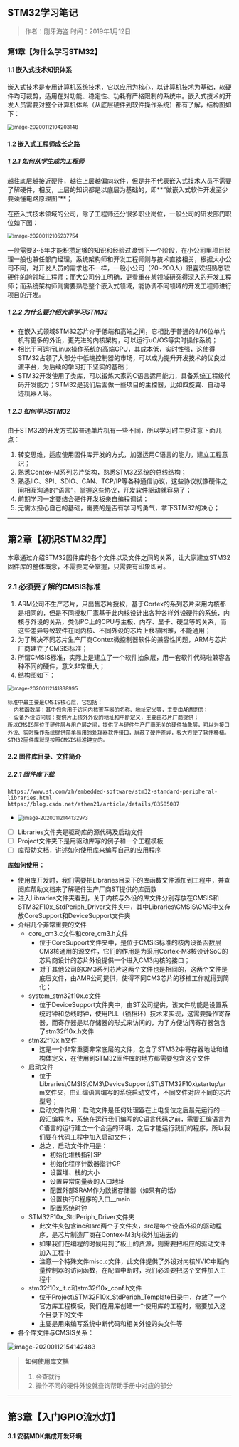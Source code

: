 ## STM32学习笔记

> 作者：刚牙海盗  时间：2019年1月12日

### 第1章【为什么学习STM32】

#### 1.1 嵌入式技术知识体系

嵌入式技术是专用计算机系统技术，它以应用为核心，以计算机技术为基础，软硬件均可裁剪，适用在对功能、稳定性、功耗有严格限制的系统中。嵌入式技术的开发人员需要对整个计算机体系（从底层硬件到软件操作系统）都有了解，结构图如下：

<img src="C:\Users\My\AppData\Roaming\Typora\typora-user-images\image-20200112104203148.png" alt="image-20200112104203148" style="zoom:80%;" />

#### 1.2 嵌入式工程师成长之路

##### 1.2.1 如何从学生成为工程师

越往底层越接近硬件，越往上层越偏向软件，但是并不代表嵌入式技术人员不需要 了解硬件，相反，上层的知识都是以底层为基础的，即**”做嵌入式软件开发至少要读懂电路原理图“**；

在嵌入式技术领域的公司，除了工程师还分很多职业岗位，一般公司的研发部门职位如下图：

<img src="C:\Users\My\AppData\Roaming\Typora\typora-user-images\image-20200112105237754.png" alt="image-20200112105237754" style="zoom:80%;" />

一般需要3~5年才能积攒足够的知识和经验过渡到下一个阶段，在小公司里项目经理一般也兼任部门经理，系统架构师和开发工程师则与技术直接相关，根据大小公司不同，对开发人员的需求也不一样，一般小公司（20~200人）跟喜欢招熟悉软硬件的跨领域工程师；而大公司分工明确，更看重在某领域研究得深入的开发工程师；而系统架构师则需要熟悉整个嵌入式领域，能协调不同领域的开发工程师进行项目的开发。

##### 1.2.2 为什么要介绍大家学习STM32

- 在嵌入式领域STM32芯片介于低端和高端之间，它相比于普通的8/16位单片机有更多的外设，更先进的内核架构，可以运行uC/OS等实时操作系统；
- 相比于可运行Linux操作系统的高端CPU，其成本低，实时性强，这使得STM32占领了大部分中低端控制器的市场，可以成为提升开发技术的优良过渡平台，为后续的学习打下坚实的基础；
- STM32开发使用了类库，可以锻炼大家的C语言运用能力，具备系统工程级代码开发能力；STM32是我们后面做一些项目的主控器，比如四旋翼、自动寻迹机器人等。

##### 1.2.3 如何学习STM32

由于STM32的开发方式较普通单片机有一些不同，所以学习时主要注意下面几点：

1. 转变思维，适应使用固件库开发的方式，加强运用C语言的能力，建立工程意识；
2. 熟悉Contex-M系列芯片架构，熟悉STM32系统的总线结构；
3. 熟悉IIC、SPI、SDIO、CAN、TCP/IP等各种通信协议，这些协议就像硬件之间相互沟通的“语言”，掌握这些协议，开发软件驱动就容易了；
4. 前期学习一定要结合硬件开发板亲自编程调试；
5. 无需太担心自己的基础，需要的是否有学习的勇气，拿下STM32的决心；

---



## 第2章【初识STM32库】

本章通过介绍STM32固件库的各个文件以及文件之间的关系，让大家建立STM32固件库的整体概念，不需要完全掌握，只需要有印象即可。

### 2.1 必须要了解的CMSIS标准

1. ARM公司不生产芯片，只出售芯片授权，基于Cortex的系列芯片采用内核都是相同的，但是不同授权厂家基于此内核设计出各种各样外设硬件的系统，内核与外设的关系，类似PC上的CPU与主板、内存、显卡、硬盘等的关系，而这些差异导致软件在同内核、不同外设的芯片上移植困难，不能通用；
2. 为了解决不同芯片生产厂商Contex微控制器软件的兼容性问题，ARM与芯片厂商建立了CMSIS标准；
3. 所谓CMSIS标准，实际上是建立了一个软件抽象层，用一套软件代码啦兼容各种不同的硬件，意义非常重大；
4. 结构图如下：

<img src="C:\Users\My\AppData\Roaming\Typora\typora-user-images\image-20200112141838995.png" alt="image-20200112141838995" style="zoom:80%;" />

```
标准中最主要是CMSIS核心层，它包括：
· 内核函数层：其中包含用于访问内核寄存器的名称、地址定义等，主要由ARM提供；
· 设备外设访问层：提供片上核外外设的地址和中断定义，主要由芯片厂商提供；
所以CMSIS层位于硬件层与用户层之间，提供了与硬件生产厂商无关的硬件抽象层，可以为接口外设、实时操作系统提供简单易用的处理器软件接口，屏蔽了硬件差异，极大方便了软件移植。STM32固件库就是按照CMSIS标准建立的。
```

#### 2.2 固件库目录、文件简介

##### 2.2.1 固件库下载

```
https://www.st.com/zh/embedded-software/stm32-standard-peripheral-libraries.html
https://blog.csdn.net/athen21/article/details/83585087
```

- <img src="C:\Users\My\AppData\Roaming\Typora\typora-user-images\image-20200112144132973.png" alt="image-20200112144132973" style="zoom:80%;" />

- [ ] Libraries文件夹是驱动库的源代码及启动文件
- [ ] Project文件夹下是用驱动库写的例子和一个工程模板
- [ ] 库帮助文档，讲述如何使用库来编写自己的应用程序

**库如何使用：**

- 使用库开发时，我们需要把Libraries目录下的库函数文件添加到工程中，并查阅库帮助文档来了解硬件生产厂商ST提供的库函数
- 进入Libraries文件夹看到，关于内核与外设的库文件分别存放在CMSIS和STM32F10x_StdPeriph_Driver文件夹中，其中Libraries\CMSIS\CM3中又存放CoreSupport和DeviceSupport文件夹
- 介绍几个非常重要的文件
  - core_cm3.c文件和core_cm3.h文件
    - 位于CoreSupport文件夹中，是位于CMSIS标准的核内设备函数层CM3核通用的源文件，它们的作用是为采用Cortex-M3核设计SoC的芯片商设计的芯片外设提供一个进入CM3内核的接口；
    - 对于其他公司的CM3系列芯片这两个文件也是相同的，这两个文件是底层文件，由AMR公司提供，使得不同CM3芯片的移植工作就得到简化；
  - system_stm32f10x.c文件
    - 位于DeviceSupport文件夹中，由ST公司提供，该文件功能是设置系统时钟和总线时钟，使用PLL（锁相环）技术来实现，这需要操作寄存器，而寄存器是以存储器的形式来访问的，为了方便访问寄存器包含了stm32f10x.h文件
  - stm32f10x.h文件
    - 这是一个非常重要非常底层的文件，包含了STM32中寄存器地址和结构体定义，在使用到STM32固件库的地方都需要包含这个文件
  - 启动文件
    - 位于Libraries\CMSIS\CM3\DeviceSupport\ST\STM32F10x\startup\arm文件夹，由汇编语言编写的系统启动文件，不同文件对应不同的芯片型号；
    - 启动文件作用：启动文件是任何处理器在上电复位之后最先运行的一段汇编程序，系统在运行我们编写的C语言代码之前，需要汇编语言为C语言的运行建立一个合适的环境，之后才能运行我们的程序，所以我们要在代码工程中加入启动文件；
    - 总之，启动文件作用是：
      - 初始化堆栈指针SP
      - 初始化程序计数器指针CP
      - 设置堆、栈的大小
      - 设置异常向量表的入口地址
      - 配置外部SRAM作为数据存储器（如果有的话）
      - 设置执行C程序的入口__main
      - 配置系统时钟
  - STM32F10x_StdPeriph_Driver文件夹
    - 此文件夹包含inc和src两个子文件夹，src是每个设备外设的驱动程序，是芯片制造厂商在Contex-M3内核外加进去的
    - 如果我们在编程的时候用到了板上的资源，则需要把相应的驱动文件加入工程中
    - 注意一个特殊文件misc.c文件，此文件提供了外设对内核NVIC中断向量控制器的访问函数，在配置中断时，我们必须要把这个文件加入工程中
  - stm32f10x_it.c和stm32f10x_conf.h文件
    - 位于Project\STM32F10x_StdPeriph_Template目录中，存放了一个官方库工程模板，我们在用库创建一个使用库的工程时，需要加入这个目录下的文件
    - 主要是用来编写系统中断代码和相关外设的头文件等
- 各个库文件与CMSIS关系：

![image-20200112154142483](C:\Users\My\AppData\Roaming\Typora\typora-user-images\image-20200112154142483.png)

>  **如何使用库文档**
>
> 1. 会查就行
> 2. 操作不同的硬件外设就查询帮助手册中对应的部分

---



## 第3章【入门GPIO流水灯】

#### 3.1 安装MDK集成开发环境



